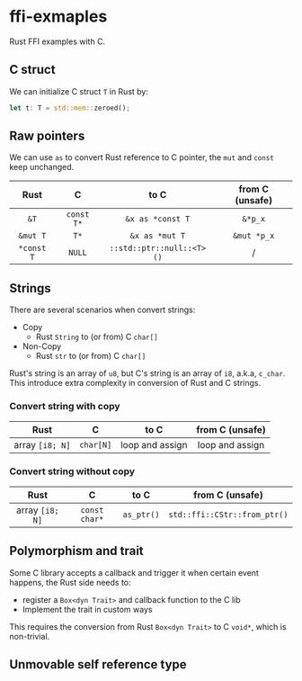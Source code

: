 # ffi-exmaples

Rust FFI examples with C.

## C struct

We can initialize C struct `T` in Rust by:

```rust
let t: T = std::mem::zeroed();
```

## Raw pointers

We can use `as` to convert Rust reference to C pointer, the `mut` and `const` keep unchanged.


| Rust | C | to C | from C (unsafe) |
| :-: | :-: | :-: | :-: |
| `&T`| `const T*` | `&x as *const T` |  `&*p_x`|
| `&mut T`| `T*` | `&x as *mut T` | `&mut *p_x`|
| `*const T` | `NULL` | `::std::ptr::null::<T>()` | /  |


## Strings

There are several scenarios when convert strings:

- Copy
  - Rust `String` to (or from) C `char[]`
- Non-Copy
  - Rust `str` to (or from) C `char[]`

Rust's string is an array of `u8`, but C's string is an array of `i8`, a.k.a, `c_char`. This introduce extra complexity in conversion of Rust and C strings.



### Convert string with copy

| Rust | C | to C | from C (unsafe) |
| :-: | :-: | :-: | :-: |
| array `[i8; N]` | `char[N]` | loop and assign | loop and assign |

### Convert string without copy

| Rust | C | to C | from C (unsafe) |
| :-: | :-: | :-: | :-: |
| array `[i8; N]` | `const char*` | `as_ptr()` | `std::ffi::CStr::from_ptr()` |


## Polymorphism and trait

Some C library accepts a callback and trigger it when certain event happens, the Rust side needs to:

- register a `Box<dyn Trait>` and callback function to the C lib
- Implement the trait in custom ways

This requires the conversion from Rust `Box<dyn Trait>` to C `void*`, which is non-trivial.


## Unmovable self reference type
